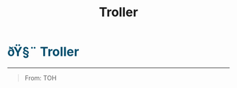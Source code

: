 ﻿---
lang: en-US
title: Troller
prev: Taskinator
next: Amnesiac
---

# <font color="#004e6d">ðŸ§¨ <b>Troller</b></font> <Badge text="Benign" type="tip" vertical="middle"/>
---

> From: TOH
